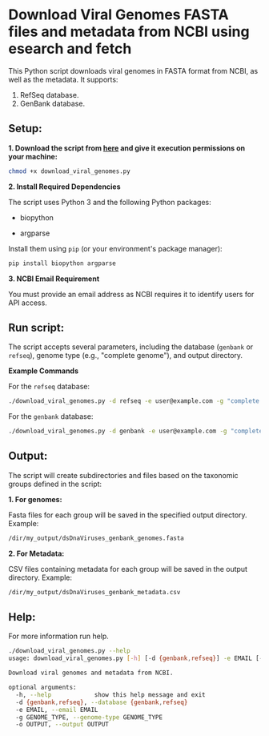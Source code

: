 # Download Viral Genomes FASTA files and metadata from NCBI using esearch and fetch

This Python script downloads viral genomes in FASTA format from NCBI, as well as the metadata. It supports:
1. RefSeq database.
2. GenBank database.

## **Setup:**

**1. Download the script from [here](https://github.com/agudeloromero/Download_fasta_NCBI/blob/main/Download_fasta_metadata_fetch/download_viral_genomes_metadata_NCBI_fetch.py) and give it execution permissions on your machine:**
```bash
chmod +x download_viral_genomes.py
```

**2. Install Required Dependencies**

The script uses Python 3 and the following Python packages:

* biopython

* argparse

Install them using `pip` (or your environment's package manager):
``` bash
pip install biopython argparse
```

**3. NCBI Email Requirement**

You must provide an email address as NCBI requires it to identify users for API access.


## **Run script:**

The script accepts several parameters, including the database (`genbank` or `refseq`), genome type (e.g., "complete genome"), and output directory.

**Example Commands**

For the `refseq` database:
```bash
./download_viral_genomes.py -d refseq -e user@example.com -g "complete genome" -o /path/to/output_directory
```

For the `genbank` database:
```bash
./download_viral_genomes.py -d genbank -e user@example.com -g "complete genome" -o /path/to/output_directory
```


## **Output:**

The script will create subdirectories and files based on the taxonomic groups defined in the script:

**1. For genomes:**

Fasta files for each group will be saved in the specified output directory. Example:
```bash
/dir/my_output/dsDnaViruses_genbank_genomes.fasta
```

**2. For Metadata:**

CSV files containing metadata for each group will be saved in the output directory. Example:
```bash
/dir/my_output/dsDnaViruses_genbank_metadata.csv
```


## **Help:**

For more information run help.
```bash
./download_viral_genomes.py --help
usage: download_viral_genomes.py [-h] [-d {genbank,refseq}] -e EMAIL [-g GENOME_TYPE] [-o OUTPUT]

Download viral genomes and metadata from NCBI.

optional arguments:
  -h, --help            show this help message and exit
  -d {genbank,refseq}, --database {genbank,refseq}
  -e EMAIL, --email EMAIL
  -g GENOME_TYPE, --genome-type GENOME_TYPE
  -o OUTPUT, --output OUTPUT
```
